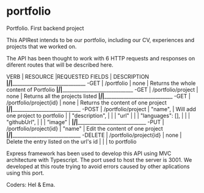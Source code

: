 # portfolio
Portfolio. First backend project

This APIRest intends to be our portfolio, including our CV, experiences and projects that we worked on.

The API has been thought to work with 6 HTTP requests and responses on diferent routes that will be described here.

  VERB            | RESOURCE                |REQUESTED FIELDS     |    DESCRIPTION
__________________|_________________________|_____________________|____________________________________________
  -GET            | /portfolio              | none                |    Returns the whole content of Portfolio
__________________|_________________________|_____________________|___________________________________________
  -GET            | /portfolio/project      | none                |    Returns all the projects listed
__________________|_________________________|_____________________|__________________________________________
  -GET            | /portfolio/project{id}  | none                |    Returns the content of one project
__________________|_________________________|_____________________|__________________________________________
  -POST           | /portfolio/project      | "name",             |    Will add one project to portfolio
                  |                         | "description",      |
                  |                         | "url"               |
                  |                         | "languages": [],    |
                  |                         | "githubUrl",        |
                  |                         | ”image”             |
__________________|_________________________|_____________________|__________________________________________
  -PUT            | /portfolio/project{id}  | "name"              |   Edit the content of one project
__________________|_________________________|_____________________|__________________________________________
  -DELETE         | /portfolio/project{id}  | none                |   Delete the entry listed on the url's id
                  |                         |                     |   to portfolio
                  
Express framework has been used to develop this API using MVC architecture with Typescript.
The port used to host the server is 3001. We developed at this route trying to avoid errors caused by other
aplications using this port.


Coders: Hel & Ema.

